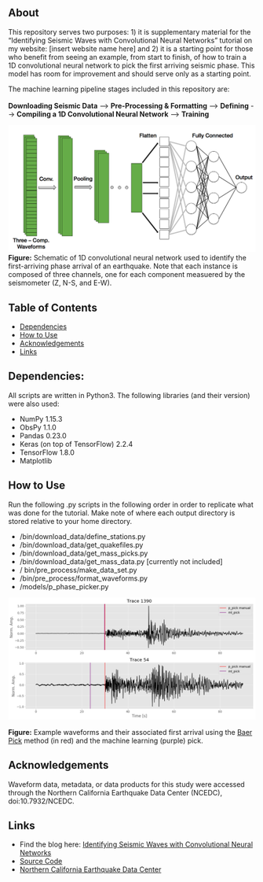 <!-- 
<img src="./imgs/Neurons-Network_T.jpg">

<p align ="center"> 
    <h3>Earthquake Phase Picking</h3>
</p>

<img src="./imgs/Neurons-Network_B.jpg">  --> 
<h2><a name="about">About</a></h2>  
This repository serves two purposes: 1) it is supplementary material for the “Identifying Seismic Waves with Convolutional Neural Networks” tutorial on my website: [insert website name here] and 2) it is a starting point for those who benefit from seeing an example, from start to finish, of how to train a 1D convolutional neural network to pick the first arriving seismic phase. This model has room for improvement and should serve only as a starting point.  

The machine learning pipeline stages included in this repository are:    
<br>
<b>Downloading Seismic Data</b> --> <b>Pre-Processing & Formatting</b> --> <b>Defining</b> --> <b>Compiling a 1D Convolutional Neural Network</b> --> <b>Training</b> 

<img src="./imgs/three_comp_cnn.png">
<b>Figure:</b> Schematic of 1D convolutional neural network used to identify the first-arriving phase arrival of an earthquake. Note that each instance is composed of three channels, one for each component measuered by the seismometer (Z, N-S, and E-W). 


<h2>Table of Contents</h2>  

* [Dependencies](#dependencies)  
* [How to Use](#how)  
* [Acknowledgements](*acknowledgements)
* [Links](#links)   



<h2><a name="dependencies">Dependencies:</a></h2>  
All scripts are written in Python3. The following libraries (and their version) were also used:  

* NumPy 1.15.3  
* ObsPy 1.1.0  
* Pandas 0.23.0  
* Keras (on top of TensorFlow)  2.2.4  
* TensorFlow 1.8.0  
* Matplotlib  

<h2><a name="how">How to Use</a></h2>  
Run the following .py scripts in the following order in order to replicate what was done for the tutorial. Make note of where each output directory is stored relative to your home directory.   

* /bin/download_data/define_stations.py  
* /bin/download_data/get_quakefiles.py  
* /bin/download_data/get_mass_picks.py  
* /bin/download_data/get_mass_data.py [currently not included]  
* / bin/pre_process/make_data_set.py  
* /bin/pre_process/format_waveforms.py  
* /models/p_phase_picker.py  

<img src="./imgs/example_waveforms.png">

<b>Figure:</b> Example waveforms and their associated first arrival using the [Baer Pick](https://pubs.geoscienceworld.org/ssa/bssa/article-abstract/77/4/1437/119016/an-automatic-phase-picker-for-local-and?redirectedFrom=PDF) method (in red) and the machine learning (purple) pick.  


<h2><a name="acknowledgements">Acknowledgements</a></h2> 
Waveform data, metadata, or data products for this study were accessed through the Northern California Earthquake Data Center (NCEDC), doi:10.7932/NCEDC.

<h2><a name="links">Links</a></h2>  

* Find the blog here: [Identifying Seismic Waves with Convolutional Neural Networks]()
* <a href = "https://github.com/ngrayluna/P_Phase_Picker">Source Code</a>  
* [Northern California Earthquake Data Center](http://ncedc.org/index.html)





